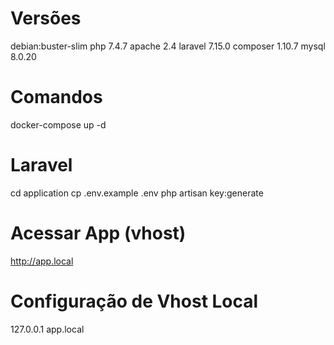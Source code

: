 # Versões
debian:buster-slim
php 7.4.7
apache 2.4
laravel 7.15.0
composer 1.10.7
mysql 8.0.20

# Comandos
docker-compose up -d

# Laravel
cd application
cp .env.example .env
php artisan key:generate

# Acessar App (vhost)
http://app.local

# Configuração de Vhost Local
127.0.0.1	app.local